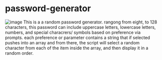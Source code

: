 # password-generator

![image](https://user-images.githubusercontent.com/108823822/183107975-693f7a5f-884d-4cb6-a4de-f4c8450bf41c.png)
This is a a random password generator. rangong from eight, to 128 characters, this password can include uppercase letters, lowercase letters, numbers, and special characrers/ symbols based on preference via prompts. each preference or parameter contains a string that if selected pushes into an array and from there, the script will select a random character from each of the item inside the array, and then display it in a random order. 
